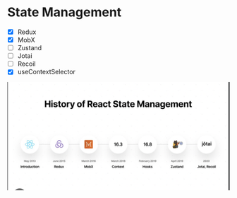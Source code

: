 # State Management

- [x] Redux
- [x] MobX
- [ ] Zustand
- [ ] Jotai
- [ ] Recoil
- [x] useContextSelector

<img src="./src/assets/StateManagement.png"/>
